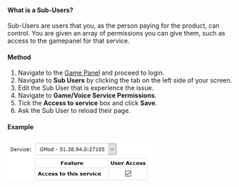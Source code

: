 #### What is a Sub-Users?
Sub-Users are users that you, as the person paying for the product, can control. You are given an array of permissions you can give them, such as access to the gamepanel for that service.

#### Method
1. Navigate to the [Game Panel](https://hexane.gg) and proceed to login.
2. Navigate to **Sub Users** by clicking the tab on the left side of your screen.
3. Edit the Sub User that is experience the issue.
4. Navigate to **Game/Voice Service Permissions**.
5. Tick the **Access to service** box and click **Save**.
6. Ask the Sub User to reload their page.

#### Example
![Access to this service](https://raw.githubusercontent.com/HexaneNetworks/help-assets/master/assets/edit-subuser-perms.png)

